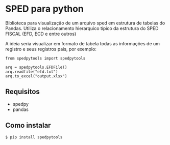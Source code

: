 # SPED para python

Biblioteca para visualização de um arquivo sped em estrutura de tabelas do Pandas.
Utiliza o relacionamento hierarquico típico da estrutura do SPED FISCAL (EFD, ECD e entre outros)

A ideia seria visualizar em formato de tabela todas as informações de um registro e seus registros pais, por exemplo:

	from spedpytools import spedpytools
	
    arq = spedpytools.EFDFile()
    arq.readfile("efd.txt")
    arq.to_excel("output.xlsx")

## Requisitos

- spedpy
- pandas

## Como instalar

    $ pip install spedpytools